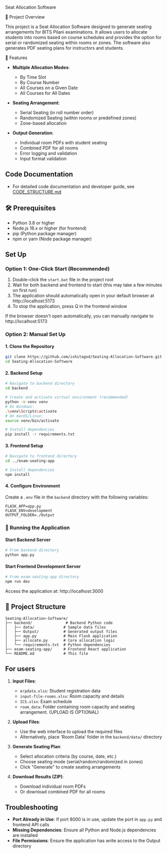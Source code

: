 Seat Allocation Software

📌 Project Overview

This project is a Seat Allocation Software designed to generate seating arrangements for BITS Pilani examinations. It allows users to allocate students into rooms based on course schedules and provides the option for serial or randomized seating within rooms or zones. The software also generates PDF seating plans for instructors and students.

🚀 Features

- **Multiple Allocation Modes**:
  - By Time Slot
  - By Course Number
  - All Courses on a Given Date
  - All Courses for All Dates

- **Seating Arrangement**:
  - Serial Seating (in roll number order)
  - Randomized Seating (within rooms or predefined zones)
  - Zone-based allocation

- **Output Generation**:
  - Individual room PDFs with student seating
  - Combined PDF for all rooms
  - Error logging and validation
  - Input format validation
## Code Documentation

- For detailed code documentation and developer guide, see [CODE_STRUCTURE.md](CODE_STRUCTURE.md)

## 🛠️ Prerequisites

- Python 3.8 or higher
- Node.js 16.x or higher (for frontend)
- pip (Python package manager)
- npm or yarn (Node package manager)

## Set Up

### Option 1: One-Click Start (Recommended)

1. Double-click the `start.bat` file in the project root
2. Wait for both backend and frontend to start (this may take a few minutes on first run)
3. The application should automatically open in your default browser at http://localhost:5173
4. To stop the application, press Q in the frontend window

If the browser doesn't open automatically, you can manually navigate to http://localhost:5173

### Option 2: Manual Set Up
#### 1. Clone the Repository
```bash
git clone https://github.com/ishitagod/Seating-Allocation-Software.git
cd Seating-Allocation-Software
```

#### 2. Backend Setup
```bash
# Navigate to backend directory
cd backend

# Create and activate virtual environment (recommended)
python -m venv venv
# On Windows:
.\venv\Scripts\activate
# On macOS/Linux:
source venv/bin/activate

# Install dependencies
pip install -r requirements.txt
```

#### 3. Frontend Setup
```bash
# Navigate to frontend directory
cd ../exam-seating-app

# Install dependencies
npm install
```

#### 4. Configure Environment
Create a `.env` file in the `backend` directory with the following variables:
```
FLASK_APP=app.py
FLASK_ENV=development
OUTPUT_FOLDER=./Output
```

### 🚀 Running the Application

#### Start Backend Server
```bash
# From backend directory
python app.py
```

#### Start Frontend Development Server
```bash
# From exam-seating-app directory
npm run dev
```

Access the application at: http://localhost:3000

## 📂 Project Structure

```
Seating-Allocation-Software/
├── backend/               # Backend Python code
│   ├── data/             # Sample data files
│   ├── Output/           # Generated output files
│   ├── app.py            # Main Flask application
│   ├── allocate.py       # Core allocation logic
│   └── requirements.txt  # Python dependencies
├── exam-seating-app/     # Frontend React application
└── README.md             # This file
```

## For users

1. **Input Files**:
   - `erpdata.xlsx`: Student registration data
   - `input-file-rooms.xlsx`: Room capacity and details
   - `ICS.xlsx`: Exam schedule
   - `room_data`: Folder containing room capacity and seating arrangement. (UPLOAD IS OPTIONAL)

2. **Upload Files**:
   - Use the web interface to upload the required files
   - Alternatively, place 'Room Data' folder in the `backend/data/` directory

3. **Generate Seating Plan**:
   - Select allocation criteria (by course, date, etc.)
   - Choose seating mode (serial/random/randomized in zones)
   - Click "Generate" to create seating arrangements

4. **Download Results (ZIP)**:
   - Download individual room PDFs
   - Or download combined PDF for all rooms

## Troubleshooting

- **Port Already in Use**: If port 8000 is in use, update the port in `app.py` and frontend API calls
- **Missing Dependencies**: Ensure all Python and Node.js dependencies are installed
- **File Permissions**: Ensure the application has write access to the Output directory